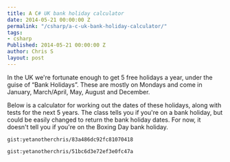 ```yaml
---
title: A C# UK bank holiday calculator
date: 2014-05-21 00:00:00 Z
permalink: "/csharp/a-c-uk-bank-holiday-calculator/"
tags:
- csharp
Published: 2014-05-21 00:00:00 Z
author: Chris S
layout: post
---
```


In the UK we're fortunate enough to get 5 free holidays a year, under the guise of &#8220;Bank Holidays&#8221;. These are mostly on Mondays and come in January, March/April, May, August and December.

Below is a calculator for working out the dates of these holidays, along with tests for the next 5 years. The class tells you if you're on a bank holiday, but could be easily changed to return the bank holiday dates. For now, it doesn't tell you if you're on the Boxing Day bank holiday.

<!--more-->

  
`gist:yetanotherchris/83a486dc92fc81070418`

`gist:yetanotherchris/51bc6d3e72ef3e0fc47a`